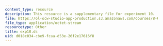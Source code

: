 ```yaml
---
content_type: resource
description: This resource is a supplementary file for experiment 10.
file: https://ol-ocw-studio-app-production.s3.amazonaws.com/courses/8-02t-electricity-and-magnetism-spring-2005/d018c034cbe9fcaad53e26f2e17616f8_exp10.ds
file_type: application/octet-stream
resourcetype: Other
title: exp10.ds
uid: d018c034-cbe9-fcaa-d53e-26f2e17616f8
---
```

